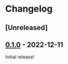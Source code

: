 # Changelog

<!-- https://keepachangelog.com/en/1.0.0/ -->

## [Unreleased]

## [0.1.0] - 2022-12-11

Initial release!

[0.1.0]: https://github.com/langston-barrett/twjsrs/releases/tag/v0.1.0
